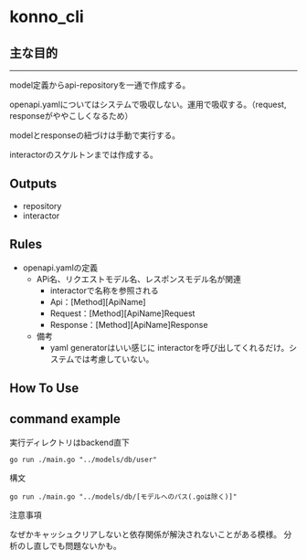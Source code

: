 # konno_cli

## 主な目的

---

model定義からapi-repositoryを一通で作成する。

openapi.yamlについてはシステムで吸収しない。運用で吸収する。（request, responseがややこしくなるため）

modelとresponseの紐づけは手動で実行する。

interactorのスケルトンまでは作成する。

## Outputs

 - repository
 - interactor

## Rules

- openapi.yamlの定義
  - APi名、リクエストモデル名、レスポンスモデル名が関連
    - interactorで名称を参照される
    - Api：[Method][ApiName]
    - Request：[Method][ApiName]Request
    - Response：[Method][ApiName]Response
  - 備考
    - yaml generatorはいい感じに interactorを呼び出してくれるだけ。システムでは考慮していない。

## How To Use

## command example

実行ディレクトリはbackend直下

```
go run ./main.go "../models/db/user"
```

構文
```
go run ./main.go "../models/db/[モデルへのパス(.goは除く)]"
```

注意事項

なぜかキャッシュクリアしないと依存関係が解決されないことがある模様。
分析のし直しでも問題ないかも。

